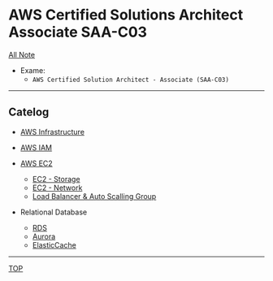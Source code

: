 # AWS Certified Solutions Architect Associate SAA-C03

[All Note](../../../index.md)

- Exame:
  - `AWS Certified Solution Architect - Associate (SAA-C03)`

---

## Catelog

- [AWS Infrastructure](./infrastructure/infrastructure.md)
- [AWS IAM](./iam/iam.md)
- [AWS EC2](./ec2/ec2.md)

  - [EC2 - Storage](./ec2/ec2_storage.md)
  - [EC2 - Network](./ec2/ec2_network.md)
  - [Load Balancer & Auto Scalling Group](./ec2/availability_scalability.md)

- Relational Database
  - [RDS](./rds/rds.md)
  - [Aurora](./rds_aurora/aurora.md)
  - [ElasticCache](./elasticcache/elasticcache.md)

---

[TOP](#aws-certified-solutions-architect-associate-saa-c03)
